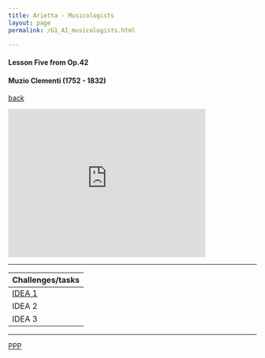 ```yaml
---
title: Arietta - Musicologists
layout: page
permalink: /G1_A1_musicologists.html

---
```



#### Lesson Five from Op.42

#### Muzio Clementi (1752 - 1832)

[back](G1_A1)

<iframe src="https://www.google.com/maps/embed?pb=!1m18!1m12!1m3!1d5787373.740577368!2d10.672880663502427!3d44.905720083243054!2m3!1f0!2f0!3f0!3m2!1i1024!2i768!4f13.1!3m3!1m2!1s0x132f6196f9928ebb%3A0xb90f770693656e38!2sRome%2C+Italy!5e0!3m2!1sen!2suk!4v1421765070985" width="400" height="300" frameborder="0" style="border:0"></iframe>
***

| Challenges/tasks | 
| ------------ | 
| [IDEA 1](G1_A1_musicologists_idea_1.html)       |
| IDEA 2       |
| IDEA 3       |

***



[PPP](https://itunes.apple.com/gb/app/abrsm-piano-practice-partner/id891238739?mt=8>)



